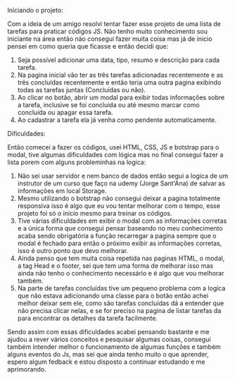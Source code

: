 Iniciando o projeto:

Com a ideia de um amigo resolvi tentar fazer esse projeto de uma lista de tarefas para praticar códigos JS. 
Não tenho muito conhecimento sou iniciante na área então não consegui fazer muita coisa mas já de inicio pensei em como queria que ficasse e então decidi que:

1. Seja possível adicionar uma data, tipo, resumo e descrição para cada tarefa.
2. Na pagina inicial vão ter as três tarefas adicionadas recentemente e as três concluídas recentemente e então teria uma outra pagina exibindo todas as tarefas juntas (Concluídas ou não).
3. Ao clicar no botão, abrir um modal para exibir todas informações sobre a tarefa, inclusive se foi concluída ou até mesmo marcar como concluída ou apagar essa tarefa.
4. Ao cadastrar a tarefa ela já venha como pendente automaticamente.

Dificuldades:

Então comecei a fazer os códigos, usei HTML, CSS, JS e botstrap para o modal, tive algumas dificuldades com lógica mas no final consegui fazer a lista porem com alguns probleminhas na logica:

1. Não sei usar servidor e nem banco de dados então segui a logica de um instrutor de um curso que faço na udemy (Jorge Sant'Ana) de salvar as informações em local Storage.
2. Mesmo utilizando o botstrap não consegui deixar a pagina totalmente responsiva isso é algo que eu vou tentar melhorar com o tempo, esse projeto foi só o início mesmo para treinar os códigos.
3. Tive várias dificuldades em exibir o modal com as informações corretas e a única forma que consegui pensar baseando no meu conhecimento acaba sendo obrigatória a função recarregar a pagina sempre que o modal é fechado para então o próximo exibir as informações corretas, isso é outro ponto que devo melhorar.
4. Ainda penso que tem muita coisa repetida nas paginas HTML, o modal, a tag Head e o footer, sei que tem uma forma de melhorar isso mas ainda não tenho o conhecimento necessário e é algo que vou melhorar também.
5. Na parte de tarefas concluídas tive um pequeno problema com a logica que não estava adicionando uma classe para o botão então achei melhor deixar sem ele, como são tarefas concluídas dá a entender que não precisa clicar nelas, e se for preciso na pagina de listar tarefas da para encontrar os detalhes da tarefa facilmente.

Sendo assim com essas dificuldades acabei pensando bastante e me ajudou a rever vários conceitos e pesquisar algumas coisas, consegui também intender melhor o funcionamento de algumas funções e também alguns eventos do Js, mas sei que ainda tenho muito o que aprender, espero algum fedback e estou disposto a continuar estudando e me aprimorando.




